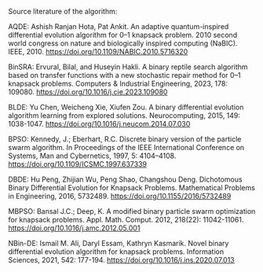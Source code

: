 Source literature of the algorithm: 

AQDE: Ashish Ranjan Hota, Pat Ankit. An adaptive quantum-inspired differential evolution algorithm for 0–1 knapsack problem. 2010 second world congress on nature and biologically inspired computing (NaBIC). IEEE, 2010.
https://doi.org/10.1109/NABIC.2010.5716320

BinSRA: Ervural, Bilal, and Huseyin Hakli. A binary reptile search algorithm based on transfer functions with a new stochastic repair method for 0–1 knapsack problems. Computers & Industrial Engineering, 2023, 178: 109080.
https://doi.org/10.1016/j.cie.2023.109080

BLDE: Yu Chen, Weicheng Xie, Xiufen Zou. A binary differential evolution algorithm learning from explored solutions. Neurocomputing, 2015, 149: 1038-1047.
https://doi.org/10.1016/j.neucom.2014.07.030

BPSO: Kennedy, J.; Eberhart, R.C. Discrete binary version of the particle swarm algorithm. In Proceedings of the IEEE International Conference on Systems, Man and Cybernetics, 1997, 5: 4104–4108.
https://doi.org/10.1109/ICSMC.1997.637339

DBDE: Hu Peng, Zhijian Wu, Peng Shao, Changshou Deng. Dichotomous Binary Differential Evolution for Knapsack Problems. Mathematical Problems in Engineering, 2016, 5732489.
https://doi.org/10.1155/2016/5732489

MBPSO: Bansal J.C.; Deep, K. A modified binary particle swarm optimization for knapsack problems. Appl. Math. Comput. 2012, 218(22): 11042-11061.
https://doi.org/10.1016/j.amc.2012.05.001

NBin-DE: Ismail M. Ali, Daryl Essam, Kathryn Kasmarik. Novel binary differential evolution algorithm for 
knapsack problems. Information Sciences, 2021, 542: 177-194.
https://doi.org/10.1016/j.ins.2020.07.013
